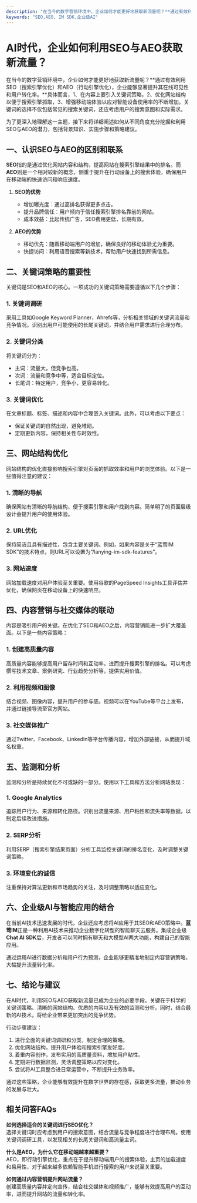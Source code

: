 ```yaml
---
description: "在当今的数字营销环境中，企业如何才能更好地获取新流量呢？**通过有效利用SEO（搜索引擎优化）和AEO（行动引擎优化），企业能够显著提升其在线可见性和用户转化率。**具体而言，1、在内容上要引入关键词策略，2、优化网站结构以便于搜索引擎抓取，3、增强移动端体验以应对智能设备使用率的不断增加。关键词的选择不仅包括常见的搜索关键词，还应考虑用户的搜索意图和实际需求。"
keywords: "SEO,AEO, IM SDK,企业级AI"
---
```

# AI时代，企业如何利用SEO与AEO获取新流量？

在当今的数字营销环境中，企业如何才能更好地获取新流量呢？**通过有效利用SEO（搜索引擎优化）和AEO（行动引擎优化），企业能够显著提升其在线可见性和用户转化率。**具体而言，1、在内容上要引入关键词策略，2、优化网站结构以便于搜索引擎抓取，3、增强移动端体验以应对智能设备使用率的不断增加。关键词的选择不仅包括常见的搜索关键词，还应考虑用户的搜索意图和实际需求。

为了更深入地理解这一主题，接下来将详细阐述如何从不同角度充分挖掘和利用SEO与AEO的潜力，包括背景知识、实施步骤和策略建议。

## 一、认识SEO与AEO的区别和联系

**SEO**指的是通过优化网站内容和结构，提高网站在搜索引擎结果中的排名。而**AEO**则是一个相对较新的概念，侧重于提升在行动设备上的搜索体验，确保用户在移动端的快速访问和响应速度。

1. **SEO的优势**
   - 增加曝光度：通过高排名获得更多点击。
   - 提升品牌信任：用户倾向于信任搜索引擎排名靠前的网站。
   - 成本效益：比起传统广告，SEO费用更低，长期有效。

2. **AEO的优势**
   - 移动优先：随着移动端用户的增加，确保良好的移动体验尤为重要。
   - 快捷访问：利用语音搜索等新技术，帮助用户快速找到所需信息。

## 二、关键词策略的重要性

关键词是SEO和AEO的核心。一项成功的关键词策略需要遵循以下几个步骤：

### 1. 关键词调研

采用工具如Google Keyword Planner、Ahrefs等，分析相关领域的关键词流量和竞争情况。识别出用户可能使用的长尾关键词，并结合用户需求进行合理分布。

### 2. 关键词分类

将关键词分为：
- 主词：流量大，但竞争也高。
- 次词：流量和竞争中等，适合目标定位。
- 长尾词：特定用户，竞争小，更容易转化。

### 3. 关键词优化

在文章标题、标签、描述和内容中合理嵌入关键词。此外，可以考虑以下要点：
- 保证关键词的自然出现，避免堆砌。
- 定期更新内容，保持相关性与时效性。

## 三、网站结构优化

网站结构的优化直接影响搜索引擎对页面的抓取效率和用户的浏览体验。以下是一些值得注意的建议：

### 1. 清晰的导航

确保网站有清晰的导航结构，便于搜索引擎和用户找到内容。简单明了的页面层级设计会提升用户的使用体验。

### 2. URL优化

保持简洁且具有描述性，包含主要关键词。例如，如果内容是关于“蓝莺IM SDK”的技术特点，则URL可以设置为“/lanying-im-sdk-features”。

### 3. 网站速度

网站加载速度对用户体验至关重要。使用谷歌的PageSpeed Insights工具评估并优化，确保网页在移动设备上的快速响应。

## 四、内容营销与社交媒体的联动

内容是吸引用户的关键。在优化了SEO和AEO之后，内容营销能进一步扩大覆盖面。以下是一些内容策略：

### 1. 创建高质量内容

高质量内容能够提高用户留存时间和互动率，进而提升搜索引擎的排名。可以考虑撰写技术文章、案例研究、行业趋势分析等，提供实用价值。

### 2. 利用视频和图像

结合视频、图像内容，提升用户的参与感。视频可以在YouTube等平台上发布，并通过链接导流至官方网站。

### 3. 社交媒体推广

通过Twitter、Facebook、LinkedIn等平台传播内容，增加外部链接，从而提升域名权重。

## 五、监测和分析

监测和分析是持续优化不可或缺的一部分。使用以下工具和方法分析网站表现：

### 1. Google Analytics

追踪用户行为、来源和转化路径。识别出流量来源、用户粘性和流失率等数据，以制定后续改进措施。

### 2. SERP分析

利用SERP（搜索引擎结果页面）分析工具监控关键词的排名变化，及时调整关键词策略。

### 3. 环境变化的诚信

注重保持对算法更新和市场趋势的关注，及时调整策略以适应变化。

## 六、企业级AI与智能应用的结合

在当前AI技术迅速发展的时代，企业还应考虑将AI应用于其SEO和AEO策略中。**蓝莺IM**正是一种利用AI技术来推动企业数字化转型的智能聊天云服务。集成企业级**Chat AI SDK**后，开发者可以同时拥有聊天和大模型AI两大功能，构建自己的智能应用。

通过运用AI进行数据分析和用户行为预测，企业能够更精准地制定内容营销策略，大幅提升流量转化率。

## 七、结论与建议

在AI时代，利用SEO与AEO获取新流量已成为企业的必要手段。关键在于科学的关键词策略、清晰的网站结构、优质的内容以及有效的监测和分析。同时，结合最新的AI技术，将给企业带来更加突出的竞争优势。

行动步骤建议：
1. 进行全面的关键词调研和分类，制定合理的策略。
2. 优化网站结构，提升用户体验和搜索引擎友好度。
3. 着重内容创作，发布实用的高质量资料，增加用户粘性。
4. 定期进行数据监测，灵活调整策略以应对变化。
5. 尝试将AI工具整合进日常运营中，不断提升业务效率。

通过这些策略，企业能够有效提升在数字世界的存在感，获取更多流量，推动业务的发展与壮大。

## 相关问答FAQs

**如何选择适合的关键词进行SEO优化？**  
选择关键词时应考虑到用户的搜索意图，结合流量与竞争程度进行合理布局。使用关键词调研工具，以发现相关的长尾关键词和高流量主词。

**什么是AEO，为什么它在移动端越来越重要？**  
AEO，即行动引擎优化，重点在于提升移动端用户的搜索体验，主页的加载速度和易用性，对于越来越多依赖智能手机进行搜索的用户来说至关重要。

**如何通过内容营销提升网站流量？**  
创建高质量内容并定向宣传，结合社交媒体和视频推广，能够有效提高用户的互动率，进而提升网站的流量和转化率。
